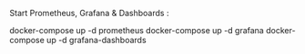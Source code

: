 Start Prometheus, Grafana & Dashboards :

docker-compose up -d prometheus
docker-compose up -d grafana
docker-compose up -d grafana-dashboards